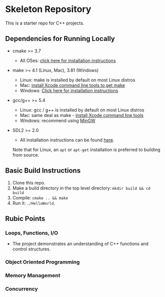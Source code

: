 # Skeleton Repository

This is a starter repo for C++ projects.

## Dependencies for Running Locally
* cmake >= 3.7
  * All OSes: [click here for installation instructions](https://cmake.org/install/)
* make >= 4.1 (Linux, Mac), 3.81 (Windows)
  * Linux: make is installed by default on most Linux distros
  * Mac: [install Xcode command line tools to get make](https://developer.apple.com/xcode/features/)
  * Windows: [Click here for installation instructions](http://gnuwin32.sourceforge.net/packages/make.htm)
* gcc/g++ >= 5.4
  * Linux: gcc / g++ is installed by default on most Linux distros
  * Mac: same deal as make - [install Xcode command line tools](https://developer.apple.com/xcode/features/)
  * Windows: recommend using [MinGW](http://www.mingw.org/)
* SDL2 >= 2.0
  * All installation instructions can be found [here](https://wiki.libsdl.org/SDL2/Installation).
  
  Note that for Linux, an `apt` or `apt-get` installation is preferred to building from source.

## Basic Build Instructions

1. Clone this repo.
2. Make a build directory in the top level directory: `mkdir build && cd build`
3. Compile: `cmake .. && make`
4. Run it: `./HelloWorld`.

## Rubic Points

### Loops, Functions, I/O

* The project demonstrates an understanding of C++ functions and control structures.

### Object Oriented Programming

### Memory Management

### Concurrency

